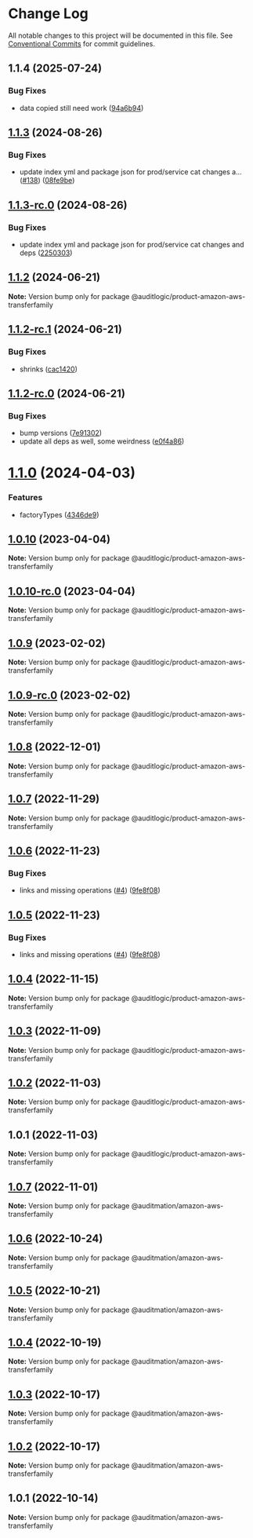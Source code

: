 # Change Log

All notable changes to this project will be documented in this file.
See [Conventional Commits](https://conventionalcommits.org) for commit guidelines.

## 1.1.4 (2025-07-24)


### Bug Fixes

* data copied still need work ([94a6b94](https://github.com/zerobias-org/product/commit/94a6b942fb0516367548599d739529536132755a))





## [1.1.3](https://github.com/auditlogic/product/compare/@auditlogic/product-amazon-aws-transferfamily@1.1.2...@auditlogic/product-amazon-aws-transferfamily@1.1.3) (2024-08-26)


### Bug Fixes

* update index yml and package json for prod/service cat changes a… ([#138](https://github.com/auditlogic/product/issues/138)) ([08fe9be](https://github.com/auditlogic/product/commit/08fe9beb1c8457462a19bc69caa02e6212d97e1a))





## [1.1.3-rc.0](https://github.com/auditlogic/product/compare/@auditlogic/product-amazon-aws-transferfamily@1.1.2...@auditlogic/product-amazon-aws-transferfamily@1.1.3-rc.0) (2024-08-26)


### Bug Fixes

* update index yml and package json for prod/service cat changes and deps ([2250303](https://github.com/auditlogic/product/commit/225030363a363608240135b7ebed386b28f01e4b))





## [1.1.2](https://github.com/auditlogic/product/compare/@auditlogic/product-amazon-aws-transferfamily@1.1.2-rc.1...@auditlogic/product-amazon-aws-transferfamily@1.1.2) (2024-06-21)

**Note:** Version bump only for package @auditlogic/product-amazon-aws-transferfamily





## [1.1.2-rc.1](https://github.com/auditlogic/product/compare/@auditlogic/product-amazon-aws-transferfamily@1.1.2-rc.0...@auditlogic/product-amazon-aws-transferfamily@1.1.2-rc.1) (2024-06-21)


### Bug Fixes

* shrinks ([cac1420](https://github.com/auditlogic/product/commit/cac14200fefcd8183ab69fe89a47bd3f70f563e9))





## [1.1.2-rc.0](https://github.com/auditlogic/product/compare/@auditlogic/product-amazon-aws-transferfamily@1.1.0...@auditlogic/product-amazon-aws-transferfamily@1.1.2-rc.0) (2024-06-21)


### Bug Fixes

* bump versions ([7e91302](https://github.com/auditlogic/product/commit/7e913023b8b312150ed7762c32fbbe616be71de5))
* update all deps as well, some weirdness ([e0f4a86](https://github.com/auditlogic/product/commit/e0f4a864714e2d3de6bbf3da014d5312fe53be2f))





# [1.1.0](https://github.com/auditlogic/product/compare/@auditlogic/product-amazon-aws-transferfamily@1.0.10...@auditlogic/product-amazon-aws-transferfamily@1.1.0) (2024-04-03)


### Features

* factoryTypes ([4346de9](https://github.com/auditlogic/product/commit/4346de92693aee892fccf725338ffc7b80ab182b))





## [1.0.10](https://github.com/auditlogic/product/compare/@auditlogic/product-amazon-aws-transferfamily@1.0.9...@auditlogic/product-amazon-aws-transferfamily@1.0.10) (2023-04-04)

**Note:** Version bump only for package @auditlogic/product-amazon-aws-transferfamily





## [1.0.10-rc.0](https://github.com/auditlogic/product/compare/@auditlogic/product-amazon-aws-transferfamily@1.0.9...@auditlogic/product-amazon-aws-transferfamily@1.0.10-rc.0) (2023-04-04)

**Note:** Version bump only for package @auditlogic/product-amazon-aws-transferfamily





## [1.0.9](https://github.com/auditlogic/product/compare/@auditlogic/product-amazon-aws-transferfamily@1.0.8...@auditlogic/product-amazon-aws-transferfamily@1.0.9) (2023-02-02)

**Note:** Version bump only for package @auditlogic/product-amazon-aws-transferfamily





## [1.0.9-rc.0](https://github.com/auditlogic/product/compare/@auditlogic/product-amazon-aws-transferfamily@1.0.8...@auditlogic/product-amazon-aws-transferfamily@1.0.9-rc.0) (2023-02-02)

**Note:** Version bump only for package @auditlogic/product-amazon-aws-transferfamily





## [1.0.8](https://github.com/auditlogic/product/compare/@auditlogic/product-amazon-aws-transferfamily@1.0.7...@auditlogic/product-amazon-aws-transferfamily@1.0.8) (2022-12-01)

**Note:** Version bump only for package @auditlogic/product-amazon-aws-transferfamily





## [1.0.7](https://github.com/auditlogic/product/compare/@auditlogic/product-amazon-aws-transferfamily@1.0.6...@auditlogic/product-amazon-aws-transferfamily@1.0.7) (2022-11-29)

**Note:** Version bump only for package @auditlogic/product-amazon-aws-transferfamily





## [1.0.6](https://github.com/auditlogic/product/compare/@auditlogic/product-amazon-aws-transferfamily@1.0.4...@auditlogic/product-amazon-aws-transferfamily@1.0.6) (2022-11-23)


### Bug Fixes

* links and missing operations ([#4](https://github.com/auditlogic/product/issues/4)) ([9fe8f08](https://github.com/auditlogic/product/commit/9fe8f08fe7c57fdb79f991ac35bd6ac2e7dcad38))





## [1.0.5](https://github.com/auditlogic/product/compare/@auditlogic/product-amazon-aws-transferfamily@1.0.4...@auditlogic/product-amazon-aws-transferfamily@1.0.5) (2022-11-23)


### Bug Fixes

* links and missing operations ([#4](https://github.com/auditlogic/product/issues/4)) ([9fe8f08](https://github.com/auditlogic/product/commit/9fe8f08fe7c57fdb79f991ac35bd6ac2e7dcad38))





## [1.0.4](https://github.com/auditlogic/product/compare/@auditlogic/product-amazon-aws-transferfamily@1.0.3...@auditlogic/product-amazon-aws-transferfamily@1.0.4) (2022-11-15)

**Note:** Version bump only for package @auditlogic/product-amazon-aws-transferfamily





## [1.0.3](https://github.com/auditlogic/product/compare/@auditlogic/product-amazon-aws-transferfamily@1.0.2...@auditlogic/product-amazon-aws-transferfamily@1.0.3) (2022-11-09)

**Note:** Version bump only for package @auditlogic/product-amazon-aws-transferfamily





## [1.0.2](https://github.com/auditlogic/product/compare/@auditlogic/product-amazon-aws-transferfamily@1.0.1...@auditlogic/product-amazon-aws-transferfamily@1.0.2) (2022-11-03)

**Note:** Version bump only for package @auditlogic/product-amazon-aws-transferfamily





## 1.0.1 (2022-11-03)

**Note:** Version bump only for package @auditlogic/product-amazon-aws-transferfamily





## [1.0.7](https://github.com/auditmation/store-content/compare/@auditmation/amazon-aws-transferfamily@1.0.6...@auditmation/amazon-aws-transferfamily@1.0.7) (2022-11-01)

**Note:** Version bump only for package @auditmation/amazon-aws-transferfamily





## [1.0.6](https://github.com/auditmation/store-content/compare/@auditmation/amazon-aws-transferfamily@1.0.5...@auditmation/amazon-aws-transferfamily@1.0.6) (2022-10-24)

**Note:** Version bump only for package @auditmation/amazon-aws-transferfamily





## [1.0.5](https://github.com/auditmation/store-content/compare/@auditmation/amazon-aws-transferfamily@1.0.4...@auditmation/amazon-aws-transferfamily@1.0.5) (2022-10-21)

**Note:** Version bump only for package @auditmation/amazon-aws-transferfamily





## [1.0.4](https://github.com/auditmation/store-content/compare/@auditmation/amazon-aws-transferfamily@1.0.3...@auditmation/amazon-aws-transferfamily@1.0.4) (2022-10-19)

**Note:** Version bump only for package @auditmation/amazon-aws-transferfamily





## [1.0.3](https://github.com/auditmation/store-content/compare/@auditmation/amazon-aws-transferfamily@1.0.2...@auditmation/amazon-aws-transferfamily@1.0.3) (2022-10-17)

**Note:** Version bump only for package @auditmation/amazon-aws-transferfamily





## [1.0.2](https://github.com/auditmation/store-content/compare/@auditmation/amazon-aws-transferfamily@1.0.1...@auditmation/amazon-aws-transferfamily@1.0.2) (2022-10-17)

**Note:** Version bump only for package @auditmation/amazon-aws-transferfamily





## 1.0.1 (2022-10-14)

**Note:** Version bump only for package @auditmation/amazon-aws-transferfamily
